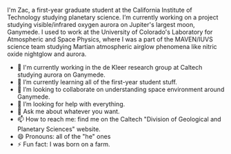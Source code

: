 I'm Zac, a first-year graduate student at the California Institute of Technology studying planetary science. I’m currently working on a project studying visible/infrared oxygen aurora on Jupiter's largest moon, Ganymede. I used to work at the University of Colorado's Laboratory for Atmospheric and Space Physics, where I was a part of the MAVEN/IUVS science team studying Martian atmospheric airglow phenomena like nitric oxide nightglow and aurora.

- 🔭 I'm currently working in the de Kleer research group at Caltech studying aurora on Ganymede.
- 🌱 I’m currently learning all of the first-year student stuff.
- 👯 I’m looking to collaborate on understanding space environment around Ganymede.
- 🤔 I’m looking for help with everything.
- 💬 Ask me about whatever you want.
- 📫 How to reach me: find me on the Caltech "Division of Geological and Planetary Sciences" website.
- 😄 Pronouns: all of the "he" ones
- ⚡ Fun fact: I was born on a farm.
